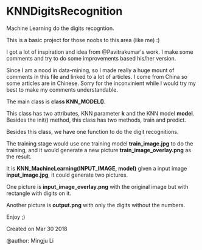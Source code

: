 # KNNDigitsRecognition
Machine Learning do the digits recogntion.

This is a basic project for those noobs to this area (like me) :)

I got a lot of inspiration and idea from @Pavitrakumar's work. I make some comments and try to do some improvements based his/her version.

Since I am a nood in data-mining, so I made really a huge mount of comments in this file and linked to a lot of articles. I come from China so some articles are in Chinese. Sorry for the inconvinient while I would try my best to make my comments understandable.

The main class is **class KNN_MODEL()**.

This class has two attributes, KNN parameter **k** and the KNN model **model**. Besides the init() method, this class has two methods, train and predict.

Besides this class, we have one function to do the digit recognitions.

The training stage would use one training model **train_image.jpg** to do the training, and it would generate a new picture **train_image_overlay.png** as the result.

It is **KNN_MachineLearning(INPUT_IMAGE, model)** given a input image **input_image.jpg**, it could generate two pictures.

One picture is **input_image_overlay.png** with the original image but with rectangle with digits on it.

Another picture is **output.png** with only the digits without the numbers.

Enjoy ;)

Created on Mar 30 2018 

@author: Mingju Li
